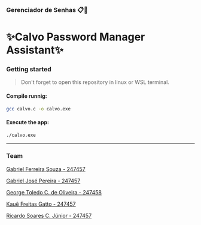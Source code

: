 ### Gerenciador de Senhas 📋🔐
# ✨Calvo Password Manager Assistant✨



### Getting started
> Don't forget to open this repository in linux or WSL terminal.
#### Compile runnig:
```bash
gcc calvo.c -o calvo.exe
```

#### Execute the app:
```bash
./calvo.exe
```
---
### Team

<a href="https://github.com/Harlock221B">Gabriel Ferreira Souza - 247457</a>

<a href="https://github.com/georg342">Gabriel José Pereira - 247457</a>

<a href="https://github.com/georg342">George Toledo C. de Oliveira - 247458</a>

<a href="https://github.com/kauegatto">Kauê Freitas Gatto - 247457</a>

<a href="https://github.com/ricardinhoz">Ricardo Soares C. Júnior - 247457</a>




